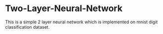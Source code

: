# Two-Layer-Neural-Network

This is a simple 2 layer neural network which is implemented on mnist digit classification dataset.
